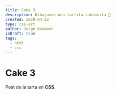 ```yaml
---
title: Cake 3
description: Dibujando una tartita sabrosita 🎂
created: 2020-04-22
type: css-art
author: Jorge Baumann
isDraft: true
tags:
  - html
  - css
---
```


# Cake 3

Post de la tarta en **CSS**.

